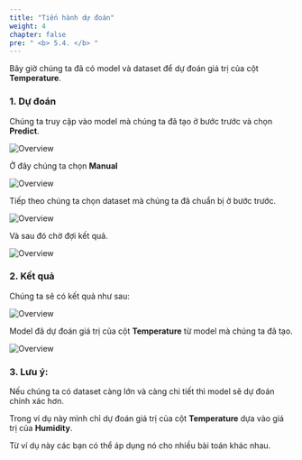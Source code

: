 ```yaml
---
title: "Tiến hành dự đoán"
weight: 4
chapter: false
pre: " <b> 5.4. </b> "
---
```


Bây giờ chúng ta đã có model và dataset để dự đoán giá trị của cột **Temperature**.

### 1. Dự đoán

Chúng ta truy cập vào model mà chúng ta đã tạo ở bước trước và chọn **Predict**.

![Overview](/images/78.png)

Ở đây chúng ta chọn **Manual**

![Overview](/images/79.png)

Tiếp theo chúng ta chọn dataset mà chúng ta đã chuẩn bị ở bước trước.

![Overview](/images/80.png)

Và sau đó chờ đợi kết quả.

![Overview](/images/81.png)

### 2. Kết quả

Chúng ta sẽ có kết quả như sau:

![Overview](/images/82.png)

Model đã dự đoán giá trị của cột **Temperature** từ model mà chúng ta đã tạo.

![Overview](/images/83.png)

### 3. Lưu ý:

Nếu chúng ta có dataset càng lớn và càng chi tiết thì model sẽ dự đoán chính xác hơn.

Trong ví dụ này mình chỉ dự đoán giá trị của cột **Temperature** dựa vào giá trị của **Humidity**.

Từ ví dụ này các bạn có thể áp dụng nó cho nhiều bài toán khác nhau.

